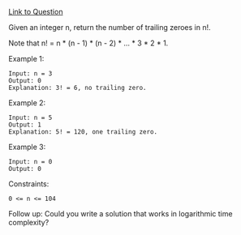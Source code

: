 [Link to Question](https://leetcode.com/explore/interview/card/top-interview-questions-medium/113/math/816/)




Given an integer n, return the number of trailing zeroes in n!.

Note that n! = n * (n - 1) * (n - 2) * ... * 3 * 2 * 1.

 

Example 1:
```
Input: n = 3
Output: 0
Explanation: 3! = 6, no trailing zero.
```
Example 2:
```
Input: n = 5
Output: 1
Explanation: 5! = 120, one trailing zero.
```
Example 3:
```
Input: n = 0
Output: 0
 ```

Constraints:
```
0 <= n <= 104
 ```

Follow up: Could you write a solution that works in logarithmic time complexity?